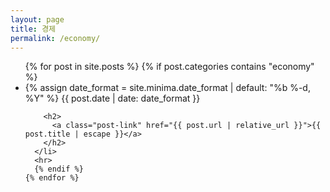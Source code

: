 ```yaml
---
layout: page
title: 경제
permalink: /economy/
---
```


  <ul class="post-list">
    {% for post in site.posts %}
      {% if post.categories contains "economy" %}
      <li>
        {% assign date_format = site.minima.date_format | default: "%b %-d, %Y" %}
        <span class="post-meta">{{ post.date | date: date_format }}</span>

        <h2>
          <a class="post-link" href="{{ post.url | relative_url }}">{{ post.title | escape }}</a>
        </h2>
      </li>
      <hr>
      {% endif %}
    {% endfor %}
  </ul>